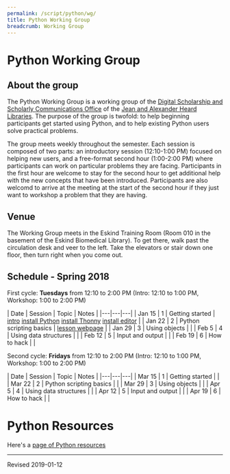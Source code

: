```yaml
---
permalink: /script/python/wg/
title: Python Working Group
breadcrumb: Working Group
---
```


# Python Working Group

## About the group

The Python Working Group is a working group of the [Digital Scholarship and Scholarly Communications Office](https://www.library.vanderbilt.edu/scholarly/) of the [Jean and Alexander Heard Libraries](https://www.library.vanderbilt.edu/).  The purpose of the group is twofold: to help beginning participants get started using Python, and to help existing Python users solve practical problems.

The group meets weekly throughout the semester.  Each session is composed of two parts: an introductory session (12:10-1:00 PM) focused on helping new users, and a free-format second hour (1:00-2:00 PM) where participants can work on particular problems they are facing.  Participants in the first hour are welcome to stay for the second hour to get additional help with the new concepts that have been introduced.  Participants are also welcomd to arrive at the meeting at the start of the second hour if they just want to workshop a problem that they are having.

## Venue

The Working Group meets in the Eskind Training Room (Room 010 in the basement of the Eskind Biomedical Library).  To get there, walk past the circulation desk and veer to the left.  Take the elevators or stair down one floor, then turn right when you come out.

## Schedule - Spring 2018

First cycle: **Tuesdays** from 12:10 to 2:00 PM (Intro: 12:10 to 1:00 PM, Workshop: 1:00 to 2:00 PM)

| Date | Session | Topic | Notes |
|---|---|---|
| Jan 15 | 1 | Getting started | [intro](../) [install Python](../install/) [install Thonny](../thonny/) [install editor](editor) |
| Jan 22 | 2 | Python scripting basics | [lesson webpage](../basics/) |
| Jan 29 | 3 | Using objects |  |
| Feb 5 | 4 | Using data structures |  |
| Feb 12 | 5 | Input and output |  |
| Feb 19 | 6 | How to hack |  |

Second cycle: **Fridays** from 12:10 to 2:00 PM (Intro: 12:10 to 1:00 PM, Workshop: 1:00 to 2:00 PM)

| Date | Session | Topic | Notes |
|---|---|---|
| Mar 15 | 1 | Getting started |  |
| Mar 22 | 2 | Python scripting basics |  |
| Mar 29 | 3 | Using objects |  |
| Apr 5 | 4 | Using data structures |  |
| Apr 12 | 5 | Input and output |  |
| Apr 19 | 6 | How to hack |  |

# Python Resources

Here's a [page of Python resources](../)

----
Revised 2019-01-12
